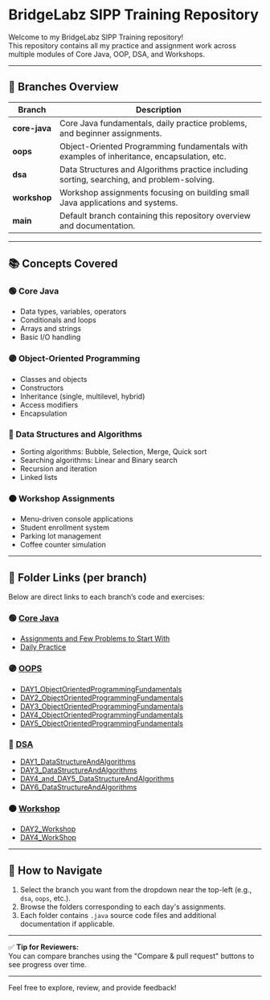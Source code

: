 # BridgeLabz SIPP Training Repository

Welcome to my BridgeLabz SIPP Training repository!  
This repository contains all my practice and assignment work across multiple modules of Core Java, OOP, DSA, and Workshops.

---

## 🌿 Branches Overview

| Branch      | Description                                                                              |
|-------------|------------------------------------------------------------------------------------------|
| **core-java** | Core Java fundamentals, daily practice problems, and beginner assignments.             |
| **oops**      | Object-Oriented Programming fundamentals with examples of inheritance, encapsulation, etc. |
| **dsa**       | Data Structures and Algorithms practice including sorting, searching, and problem-solving. |
| **workshop**  | Workshop assignments focusing on building small Java applications and systems.          |
| **main**      | Default branch containing this repository overview and documentation.                  |

---

## 📚 Concepts Covered

### 🟢 Core Java
- Data types, variables, operators
- Conditionals and loops
- Arrays and strings
- Basic I/O handling

### 🟣 Object-Oriented Programming
- Classes and objects
- Constructors
- Inheritance (single, multilevel, hybrid)
- Access modifiers
- Encapsulation

### 🔵 Data Structures and Algorithms
- Sorting algorithms: Bubble, Selection, Merge, Quick sort
- Searching algorithms: Linear and Binary search
- Recursion and iteration
- Linked lists

### 🟠 Workshop Assignments
- Menu-driven console applications
- Student enrollment system
- Parking lot management
- Coffee counter simulation

---

## 📂 Folder Links (per branch)

Below are direct links to each branch’s code and exercises:

### 🟢 [Core Java](https://github.com/AnuragRajput-cyber/BridgeLabz-SIPP-Training/tree/core-java)
- [Assignments and Few Problems to Start With](https://github.com/AnuragRajput-cyber/BridgeLabz-SIPP-Training/tree/core-java/Assignments/Few%20Problems%20to%20start%20with)
- [Daily Practice](https://github.com/AnuragRajput-cyber/BridgeLabz-SIPP-Training/tree/core-java/DailyPractice)

### 🟣 [OOPS](https://github.com/AnuragRajput-cyber/BridgeLabz-SIPP-Training/tree/oops)
- [DAY1_ObjectOrientedProgrammingFundamentals](https://github.com/AnuragRajput-cyber/BridgeLabz-SIPP-Training/tree/oops/DAY1_ObjectOrientedProgrammingFundamentals)
- [DAY2_ObjectOrientedProgrammingFundamentals](https://github.com/AnuragRajput-cyber/BridgeLabz-SIPP-Training/tree/oops/DAY2_ObjectOrientedProgrammingFundamentals)
- [DAY3_ObjectOrientedProgrammingFundamentals](https://github.com/AnuragRajput-cyber/BridgeLabz-SIPP-Training/tree/oops/DAY3_ObjectOrientedProgrammingFundamentals)
- [DAY4_ObjectOrientedProgrammingFundamentals](https://github.com/AnuragRajput-cyber/BridgeLabz-SIPP-Training/tree/oops/DAY4_ObjectOrientedProgrammingFundamentals)
- [DAY5_ObjectOrientedProgrammingFundamentals](https://github.com/AnuragRajput-cyber/BridgeLabz-SIPP-Training/tree/oops/DAY5_ObjectOrientedProgrammingFundamentals)

### 🔵 [DSA](https://github.com/AnuragRajput-cyber/BridgeLabz-SIPP-Training/tree/dsa)
- [DAY1_DataStructureAndAlgorithms](https://github.com/AnuragRajput-cyber/BridgeLabz-SIPP-Training/tree/dsa/DAY1_DataStructureAndAlgorithms)
- [DAY3_DataStructureAndAlgorithms](https://github.com/AnuragRajput-cyber/BridgeLabz-SIPP-Training/tree/dsa/DAY3_DataStructureAndAlgorithms)
- [DAY4_and_DAY5_DataStructureAndAlgorithms](https://github.com/AnuragRajput-cyber/BridgeLabz-SIPP-Training/tree/dsa/DAY4_and_DAY5_DataStructureAndAlgorithms)
- [DAY6_DataStructureAndAlgorithms](https://github.com/AnuragRajput-cyber/BridgeLabz-SIPP-Training/tree/dsa/DAY6_DataStructureAndAlgorithms)

### 🟠 [Workshop](https://github.com/AnuragRajput-cyber/BridgeLabz-SIPP-Training/tree/workshop)
- [DAY2_Workshop](https://github.com/AnuragRajput-cyber/BridgeLabz-SIPP-Training/tree/workshop/DAY2_Workshop)
- [DAY4_WorkShop](https://github.com/AnuragRajput-cyber/BridgeLabz-SIPP-Training/tree/workshop/DAY4_WorkShop)

---

## 📝 How to Navigate
1. Select the branch you want from the dropdown near the top-left (e.g., `dsa`, `oops`, etc.).
2. Browse the folders corresponding to each day's assignments.
3. Each folder contains `.java` source code files and additional documentation if applicable.

---

✅ **Tip for Reviewers:**  
You can compare branches using the "Compare & pull request" buttons to see progress over time.

---

Feel free to explore, review, and provide feedback!
